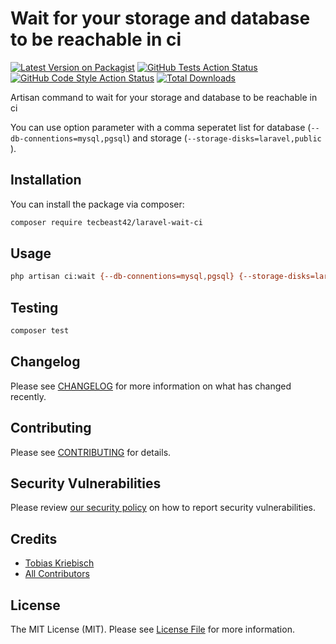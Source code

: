 # Wait for your storage and database to be reachable in ci

[![Latest Version on Packagist](https://img.shields.io/packagist/v/tecbeast42/laravel-wait-ci.svg?style=flat-square)](https://packagist.org/packages/tecbeast42/laravel-wait-ci)
[![GitHub Tests Action Status](https://img.shields.io/github/actions/workflow/status/tecbeast42/laravel-wait-ci/run-tests.yml?branch=main&label=tests&style=flat-square)](https://github.com/tecbeast42/laravel-wait-ci/actions?query=workflow%3Arun-tests+branch%3Amain)
[![GitHub Code Style Action Status](https://img.shields.io/github/actions/workflow/status/tecbeast42/laravel-wait-ci/fix-php-code-style-issues.yml?branch=main&label=code%20style&style=flat-square)](https://github.com/tecbeast42/laravel-wait-ci/actions?query=workflow%3A"Fix+PHP+code+style+issues"+branch%3Amain)
[![Total Downloads](https://img.shields.io/packagist/dt/tecbeast42/laravel-wait-ci.svg?style=flat-square)](https://packagist.org/packages/tecbeast42/laravel-wait-ci)

Artisan command to wait for your storage and database to be reachable in ci

You can use option parameter with a comma seperatet list for database (`--db-connentions=mysql,pgsql`) and storage (`--storage-disks=laravel,public` ).

## Installation

You can install the package via composer:

```bash
composer require tecbeast42/laravel-wait-ci
```

## Usage

```bash
php artisan ci:wait {--db-connentions=mysql,pgsql} {--storage-disks=laravel,public}
```

## Testing

```bash
composer test
```

## Changelog

Please see [CHANGELOG](CHANGELOG.md) for more information on what has changed recently.

## Contributing

Please see [CONTRIBUTING](CONTRIBUTING.md) for details.

## Security Vulnerabilities

Please review [our security policy](../../security/policy) on how to report security vulnerabilities.

## Credits

- [Tobias Kriebisch](https://github.com/tecbeast42)
- [All Contributors](../../contributors)

## License

The MIT License (MIT). Please see [License File](LICENSE.md) for more information.
